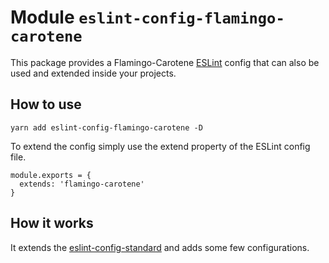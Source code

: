 # Module `eslint-config-flamingo-carotene`
This package provides a Flamingo-Carotene [ESLint](https://github.com/eslint/eslint) config that can also be used and
extended inside your projects.

## How to use
```
yarn add eslint-config-flamingo-carotene -D
```

To extend the config simply use the extend property of the ESLint config file.

```
module.exports = {
  extends: 'flamingo-carotene'
}
```

## How it works
It extends the [eslint-config-standard](https://github.com/standard/eslint-config-standard) and adds some few
configurations.
